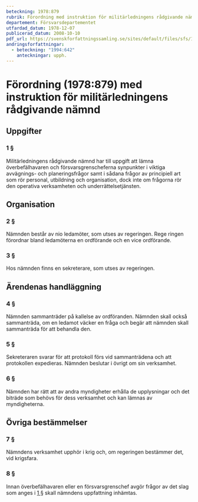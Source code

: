 ```yaml
---
beteckning: 1978:879
rubrik: Förordning med instruktion för militärledningens rådgivande nämnd
departement: Försvarsdepartementet
utfardad_datum: 1978-12-07
publicerad_datum: 2008-10-10
pdf_url: https://svenskforfattningssamling.se/sites/default/files/sfs/1978-12/SFS1978-879.pdf
andringsforfattningar:
  - beteckning: "1994:642"
    anteckningar: upph.
---
```


# Förordning (1978:879) med instruktion för militärledningens rådgivande nämnd

## Uppgifter

### 1 §

Militärledningens rådgivande nämnd har till uppgift att lämna överbefälhavaren och försvarsgrenscheferna synpunkter i viktiga avvägnings- och planeringsfrågor samt i sådana frågor av principiell art som rör personal, utbildning och organisation, dock inte om frågorna rör den operativa verksamheten och underrättelsetjänsten.

## Organisation

### 2 §

Nämnden består av nio ledamöter, som utses av regeringen. Rege ringen förordnar bland ledamöterna en ordförande och en vice ordförande.

### 3 §

Hos nämnden finns en sekreterare, som utses av regeringen.

## Ärendenas handläggning

### 4 §

Nämnden sammanträder på kallelse av ordföranden. Nämnden skall också sammanträda, om en ledamot väcker en fråga och begär att nämnden skall sammanträda för att behandla den.

### 5 §

Sekreteraren svarar för att protokoll förs vid sammanträdena och att protokollen expedieras. Nämnden beslutar i övrigt om sin verksamhet.

### 6 §

Nämnden har rätt att av andra myndigheter erhålla de upplysningar och det biträde som behövs för dess verksamhet och kan lämnas av myndigheterna.

## Övriga bestämmelser

### 7 §

Nämndens verksamhet upphör i krig och, om regeringen bestämmer det, vid krigsfara.

### 8 §

Innan överbefälhavaren eller en försvarsgrenschef avgör frågor av det slag som anges i [1 §](#1) skall nämndens uppfattning inhämtas.
